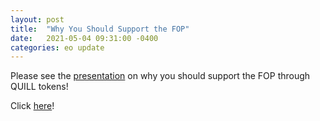 ```yaml
---
layout: post
title:  "Why You Should Support the FOP"
date:   2021-05-04 09:31:00 -0400
categories: eo update
---
```

Please see the [presentation](https://drive.google.com/file/d/19ztW6Qf6VlASSQAPQDP-Zq8BhEJP66-w/view) on why you should support the FOP through QUILL tokens!

Click [here](https://drive.google.com/file/d/19ztW6Qf6VlASSQAPQDP-Zq8BhEJP66-w/view)!
